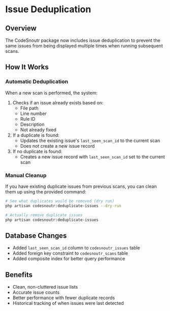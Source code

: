 # Issue Deduplication

## Overview
The CodeSnoutr package now includes issue deduplication to prevent the same issues from being displayed multiple times when running subsequent scans.

## How It Works

### Automatic Deduplication
When a new scan is performed, the system:
1. Checks if an issue already exists based on:
   - File path
   - Line number
   - Rule ID
   - Description
   - Not already fixed
2. If a duplicate is found:
   - Updates the existing issue's `last_seen_scan_id` to the current scan
   - Does not create a new issue record
3. If no duplicate is found:
   - Creates a new issue record with `last_seen_scan_id` set to the current scan

### Manual Cleanup
If you have existing duplicate issues from previous scans, you can clean them up using the provided command:

```bash
# See what duplicates would be removed (dry run)
php artisan codesnoutr:deduplicate-issues --dry-run

# Actually remove duplicate issues
php artisan codesnoutr:deduplicate-issues
```

## Database Changes
- Added `last_seen_scan_id` column to `codesnoutr_issues` table
- Added foreign key constraint to `codesnoutr_scans` table
- Added composite index for better query performance

## Benefits
- Clean, non-cluttered issue lists
- Accurate issue counts
- Better performance with fewer duplicate records
- Historical tracking of when issues were last detected